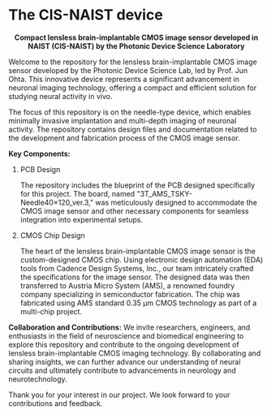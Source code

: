 # The CIS-NAIST device
<p align="center"> 
 <strong>
  Compact lensless brain-implantable CMOS image sensor developed in NAIST (CIS-NAIST) by the Photonic Device Science Laboratory
  </strong>
</p>

Welcome to the repository for the lensless brain-implantable CMOS image sensor developed by the Photonic Device Science Lab, led by Prof. Jun Ohta. This innovative device represents a significant advancement in neuronal imaging technology, offering a compact and efficient solution for studying neural activity in vivo.

The focus of this repository is on the needle-type device, which enables minimally invasive implantation and multi-depth imaging of neuronal activity. The repository contains design files and documentation related to the development and fabrication process of the CMOS image sensor.

**Key Components:**

1. PCB Design
   
   The repository includes the blueprint of the PCB designed specifically for this project. The board, named "3T_AMS_TSKY-Needle40×120_ver.3," was meticulously designed to accommodate the CMOS image sensor and other necessary components for seamless integration into experimental setups.

3. CMOS Chip Design
   
   The heart of the lensless brain-implantable CMOS image sensor is the custom-designed CMOS chip. Using electronic design automation (EDA) tools from Cadence Design Systems, Inc., our team intricately crafted the specifications for the image sensor. The designed data was then transferred to Austria Micro System (AMS), a renowned foundry company specializing in semiconductor fabrication. The chip was fabricated using AMS standard 0.35 µm CMOS technology as part of a multi-chip project.

**Collaboration and Contributions:**
We invite researchers, engineers, and enthusiasts in the field of neuroscience and biomedical engineering to explore this repository and contribute to the ongoing development of lensless brain-implantable CMOS imaging technology. By collaborating and sharing insights, we can further advance our understanding of neural circuits and ultimately contribute to advancements in neurology and neurotechnology.

Thank you for your interest in our project. We look forward to your contributions and feedback.
